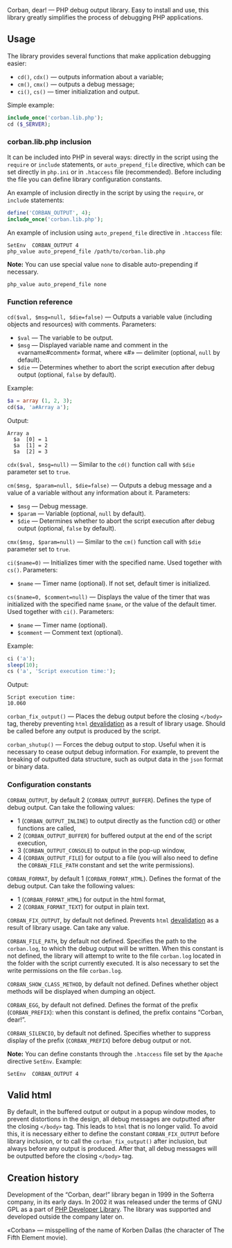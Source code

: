 Corban, dear! — PHP debug output library. Easy to install and use, this library greatly simplifies the process of debugging PHP applications.

## Usage ##
The library provides several functions that make application debugging easier:
  * `cd()`, `cdx()` — outputs information about a variable;
  * `cm()`, `cmx()` — outputs a debug message;
  * `ci()`, `cs()` — timer initialization and output.

Simple example:
```php
include_once('corban.lib.php');
cd ($_SERVER);
```

### corban.lib.php inclusion ###
It can be included into PHP in several ways: directly in the script using the `require` or `include` statements, or `auto_prepend_file` directive, which can be set directly in `php.ini` or in `.htaccess` file (recommended). Before including the file you can define library configuration constants.

An example of inclusion directly in the script by using the `require`, or `include` statements:
```php
define('CORBAN_OUTPUT', 4);
include_once('corban.lib.php');
```

An example of inclusion using `auto_prepend_file` directive in `.htaccess` file:
```
SetEnv  CORBAN_OUTPUT 4
php_value auto_prepend_file /path/to/corban.lib.php
```

**Note:** You can use special value `none` to disable auto-prepending if necessary.
```
php_value auto_prepend_file none
```

### Function reference ###
`cd($val, $msg=null, $die=false)` — Outputs a variable value (including objects and resources) with comments. Parameters:
  * `$val` — The variable to be output.
  * `$msg` — Displayed variable name and comment in the «varname#comment» format, where «#» — delimiter (optional, `null` by default).
  * `$die` — Determines whether to abort the script execution after debug output (optional, `false` by default).

Example:
```php
$a = array (1, 2, 3);
cd($a, 'a#Array a');
```

Output:
```
Array a
  $a  [0] = 1
  $a  [1] = 2
  $a  [2] = 3
```

`cdx($val, $msg=null)` — Similar to the `cd()` function call with `$die` parameter set to `true`.

`cm($msg, $param=null, $die=false)` — Outputs a debug message and a value of a variable without any information about it. Parameters:
  * `$msg` — Debug message.
  * `$param` — Variable (optional, `null` by default).
  * `$die` — Determines whether to abort the script execution after debug output (optional, `false` by default).

`cmx($msg, $param=null)` — Similar to the `cm()` function call with `$die` parameter set to `true`.

`ci($name=0)` — Initializes timer with the specified name. Used together with `cs()`. Parameters:
  * `$name` — Timer name (optional). If not set, default timer is initialized.

`cs($name=0, $comment=null)` — Displays the value of the timer that was initialized with the specified name `$name`, or the value of the default timer. Used together with `ci()`. Parameters:
  * `$name` — Timer name (optional).
  * `$comment` — Comment text (optional).

Example:
```php
ci ('a');
sleep(10);
cs ('a', 'Script execution time:');
```

Output:
```
Script execution time:
10.060
```

`corban_fix_output()` — Places the debug output before the closing `</body>` tag, thereby preventing `html` [devalidation](#Valid_html.md) as a result of library usage. Should be called before any output is produced by the script.

`corban_shutup()` — Forces the debug output to stop. Useful when it is necessary to cease output debug information. For example, to prevent the breaking of outputted data structure, such as output data in the `json` format or binary data.

### Configuration constants ###
`CORBAN_OUTPUT`, by default 2 (`CORBAN_OUTPUT_BUFFER`). Defines the type of debug output. Can take the following values:
  * 1 (`CORBAN_OUTPUT_INLINE`) to output directly as the function cd() or other functions are called,
  * 2 (`CORBAN_OUTPUT_BUFFER`) for buffered output at the end of the script execution,
  * 3 (`CORBAN_OUTPUT_CONSOLE`) to output in the pop-up window,
  * 4 (`CORBAN_OUTPUT_FILE`) for output to a file (you will also need to define the `CORBAN_FILE_PATH` constant and set the write permissions).

`CORBAN_FORMAT`, by default 1 (`CORBAN_FORMAT_HTML`). Defines the format of the debug output. Can take the following values:
  * 1 (`CORBAN_FORMAT_HTML`) for output in the html format,
  * 2 (`CORBAN_FORMAT_TEXT`) for output in plain text.

`CORBAN_FIX_OUTPUT`, by default not defined. Prevents `html` [devalidation](#valid-html) as a result of library usage. Can take any value.

`CORBAN_FILE_PATH`, by default not defined. Specifies the path to the `corban.log`, to which the debug output will be written. When this constant is not defined, the library will attempt to write to the file `corban.log` located in the folder with the script currently executed. It is also necessary to set the write permissions on the file `corban.log`.

`CORBAN_SHOW_CLASS_METHOD`, by default not defined. Defines whether object methods will be displayed when dumping an object.

`CORBAN_EGG`, by default not defined. Defines the format of the prefix (`CORBAN_PREFIX`): when this constant is defined, the prefix contains “Corban, dear!”.

`CORBAN_SILENCIO`, by default not defined. Specifies whether to suppress display of the prefix (`CORBAN_PREFIX`) before debug output or not.

**Note:** You can define constants through the `.htaccess` file set by the `Apache` directive `SetEnv`. Example:
```
SetEnv  CORBAN_OUTPUT 4
```

## Valid html ##
By default, in the buffered output or output in a popup window modes, to prevent distortions in the design, all debug messages are outputted after the closing `</body>` tag. This leads to `html` that is no longer valid. To avoid this, it is necessary either to define the constant `CORBAN_FIX_OUTPUT` before library inclusion, or to call the `corban_fix_output()` after inclusion, but always before any output is produced. After that, all debug messages will be outputted before the closing `</body>` tag.

## Creation history ##
Development of the “Corban, dear!” library began in 1999 in the Softerra company, in its early days. In 2002 it was released under the terms of GNU GPL as a part of [PHP Developer Library](http://www.softerra.com/products_php-library.htm). The library was supported and developed outside the company later on.

«Corban» — misspelling of the name of Korben Dallas (the character of The Fifth Element movie).

